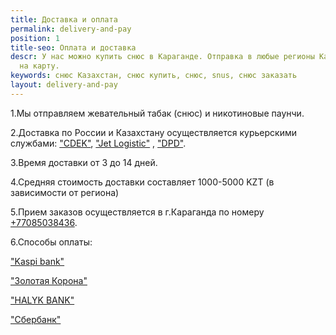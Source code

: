 ```yaml
---
title: Доставка и оплата
permalink: delivery-and-pay
position: 1
title-seo: Оплата и доставка
descr: У нас можно купить снюс в Караганде. Отправка в любые регионы Казахстана. Оплата
  на карту.
keywords: снюс Казахстан, снюс купить, снюс, snus, снюс заказать
layout: delivery-and-pay
---
```


1.Мы отправляем жевательный табак (снюс) и никотиновые паунчи.

2.Доставка по России и Казахстану осуществляется  курьерскими службами: ["CDEK"](http://cdek.kz/), ["Jet Logistic"](https://www.jet.com.kz) , ["DPD"](https://www.dpd.kz).

3.Время доставки от 3 до 14 дней.

4.Средняя стоимость доставки составляет 1000-5000 KZT (в зависимости от региона)

5.Прием заказов осуществляется  в г.Караганда по номеру [+77085038436]( https://wa.me/77085038436).

6.Способы оплаты: 

["Kaspi bank"](https://kaspi.kz)

["Золотая Корона"](https://koronapay.com/)

["HALYK BANK"](https://halykbank.kz)

["Сбербанк"](https://online.sberbank.kz/)
